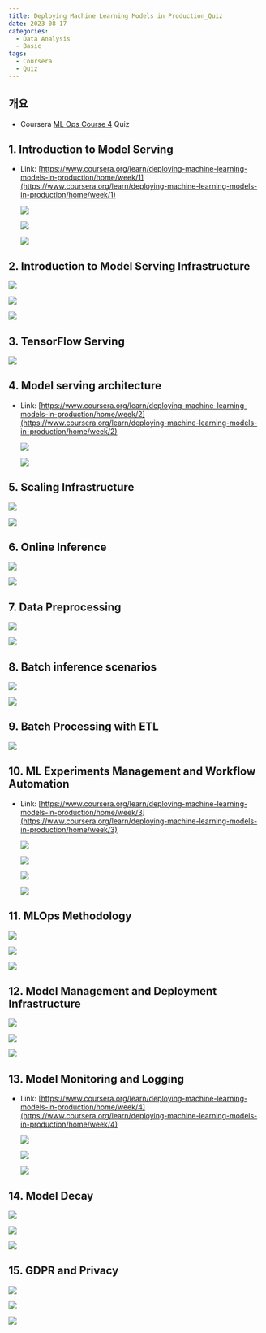 ```yaml
---
title: Deploying Machine Learning Models in Production_Quiz
date: 2023-08-17
categories:
  - Data Analysis
  - Basic
tags: 
  - Coursera
  - Quiz
---
```


## 개요

- Coursera [ML Ops Course 4](https://www.coursera.org/learn/deploying-machine-learning-models-in-production?specialization=machine-learning-engineering-for-production-mlops) Quiz

## 1. **Introduction to Model Serving**

- Link: [https://www.coursera.org/learn/deploying-machine-learning-models-in-production/home/week/1](https://www.coursera.org/learn/deploying-machine-learning-models-in-production/home/week/1)
    
    ![ ](images/MLOps4_Quiz/11.png)
    
    ![ ](images/MLOps4_Quiz/12.png)
    
    ![ ](images/MLOps4_Quiz/13.png)
    

## 2. **Introduction to Model Serving Infrastructure**

![ ](images/MLOps4_Quiz/21.png)

![ ](images/MLOps4_Quiz/22.png)

![ ](images/MLOps4_Quiz/23.png)

## 3. **TensorFlow Serving**

![ ](images/MLOps4_Quiz/Untitled.png)

## 4. **Model serving architecture**

- Link: [https://www.coursera.org/learn/deploying-machine-learning-models-in-production/home/week/2](https://www.coursera.org/learn/deploying-machine-learning-models-in-production/home/week/2)
    
    ![ ](images/MLOps4_Quiz/31.png)
    
    ![ ](images/MLOps4_Quiz/32.png)
    

## 5. **Scaling Infrastructure**

![ ](images/MLOps4_Quiz/41.png)

![ ](images/MLOps4_Quiz/42.png)

## 6. **Online Inference**

![ ](images/MLOps4_Quiz/51.png)

![ ](images/MLOps4_Quiz/52.png)

## 7. **Data Preprocessing**

![ ](images/MLOps4_Quiz/61.png)

![ ](images/MLOps4_Quiz/62.png)

## 8. **Batch inference scenarios**

![ ](images/MLOps4_Quiz/71.png)

![ ](images/MLOps4_Quiz/72.png)

## 9. **Batch Processing with ETL**

![ ](images/MLOps4_Quiz/Untitled%201.png)

## 10. **ML Experiments Management and Workflow Automation**

- Link: [https://www.coursera.org/learn/deploying-machine-learning-models-in-production/home/week/3](https://www.coursera.org/learn/deploying-machine-learning-models-in-production/home/week/3)
    
    ![ ](images/MLOps4_Quiz/101.png)
    
    ![ ](images/MLOps4_Quiz/102.png)
    
    ![ ](images/MLOps4_Quiz/103.png)
    
    ![ ](images/MLOps4_Quiz/104.png)
    

## 11. **MLOps Methodology**

![ ](images/MLOps4_Quiz/111.png)

![ ](images/MLOps4_Quiz/112.png)

![ ](images/MLOps4_Quiz/113.png)

## 12. **Model Management and Deployment Infrastructure**

![ ](images/MLOps4_Quiz/121.png)

![ ](images/MLOps4_Quiz/122.png)

![ ](images/MLOps4_Quiz/123.png)

## 13. **Model Monitoring and Logging**

- Link: [https://www.coursera.org/learn/deploying-machine-learning-models-in-production/home/week/4](https://www.coursera.org/learn/deploying-machine-learning-models-in-production/home/week/4)
    
    ![ ](images/MLOps4_Quiz/131.png)
    
    ![ ](images/MLOps4_Quiz/132.png)
    
    ![ ](images/MLOps4_Quiz/133.png)
    

## 14. **Model Decay**

![ ](images/MLOps4_Quiz/141.png)

![ ](images/MLOps4_Quiz/142.png)

![ ](images/MLOps4_Quiz/143.png)

## 15. **GDPR and Privacy**

![ ](images/MLOps4_Quiz/151.png)

![ ](images/MLOps4_Quiz/152.png)

![ ](images/MLOps4_Quiz/153.png)